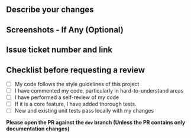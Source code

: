 ## Describe your changes

## Screenshots - If Any (Optional)

## Issue ticket number and link

## Checklist before requesting a review
- [ ] My code follows the style guidelines of this project
- [ ] I have commented my code, particularly in hard-to-understand areas
- [ ] I have performed a self-review of my code
- [ ] If it is a core feature, I have added thorough tests.
- [ ] New and existing unit tests pass locally with my changes

**Please open the PR against the `dev` branch (Unless the PR contains only documentation changes)**
